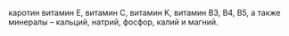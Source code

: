 каротин
витамин Е, витамин С, витамин K, витамин В3, В4, В5, а также минералы – кальций, натрий, фосфор, калий и магний.